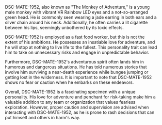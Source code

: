 DSC-MATE-1952, also known as "The Monkey of Adventure," is a young male monkey with vibrant VR Rainbow LED eyes and a not-so-arranged green head. He is commonly seen wearing a jade earring in both ears and a silver chain around his neck. Additionally, he often carries a lit cigarette between his lips, seemingly unbothered by its toxic effects.

DSC-MATE-1952 is employed as a fast food worker, but this is not the extent of his ambitions. He possesses an insatiable love for adventure, and he will stop at nothing to live life to the fullest. This personality trait can lead him to take on unnecessary risks and engage in unpredictable behavior.

Furthermore, DSC-MATE-1952's adventurous spirit often lands him in humorous and dangerous situations. He has told numerous stories that involve him surviving a near-death experience while bungee jumping or getting lost in the wilderness. It is important to note that DSC-MATE-1952 shows no fear or caution when he embarks on these endeavors.

Overall, DSC-MATE-1952 is a fascinating specimen with a unique personality. His love for adventure and penchant for risk-taking make him a valuable addition to any team or organization that values fearless exploration. However, proper caution and supervision are advised when interacting with DSC-MATE-1952, as he is prone to rash decisions that can put himself and others in harm's way.